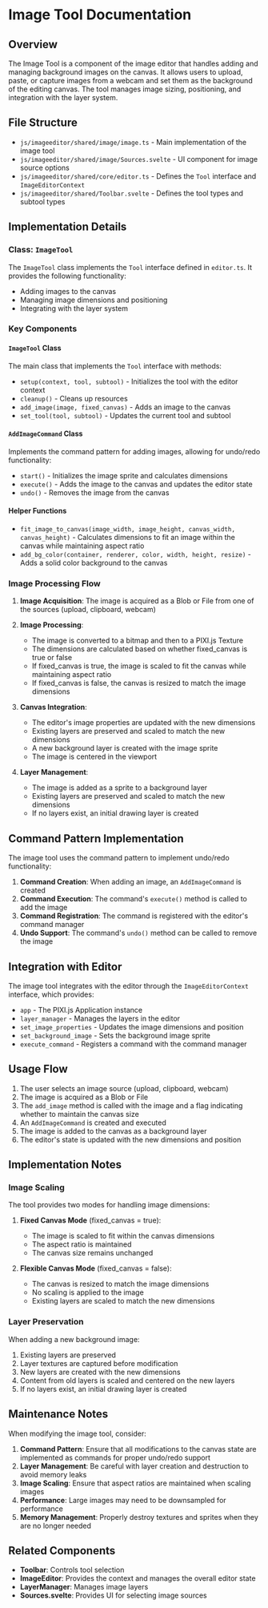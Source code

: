 # Image Tool Documentation

## Overview

The Image Tool is a component of the image editor that handles adding and managing background images on the canvas. It allows users to upload, paste, or capture images from a webcam and set them as the background of the editing canvas. The tool manages image sizing, positioning, and integration with the layer system.

## File Structure

- `js/imageeditor/shared/image/image.ts` - Main implementation of the image tool
- `js/imageeditor/shared/image/Sources.svelte` - UI component for image source options
- `js/imageeditor/shared/core/editor.ts` - Defines the `Tool` interface and `ImageEditorContext`
- `js/imageeditor/shared/Toolbar.svelte` - Defines the tool types and subtool types

## Implementation Details

### Class: `ImageTool`

The `ImageTool` class implements the `Tool` interface defined in `editor.ts`. It provides the following functionality:

- Adding images to the canvas
- Managing image dimensions and positioning
- Integrating with the layer system

### Key Components

#### `ImageTool` Class

The main class that implements the `Tool` interface with methods:
- `setup(context, tool, subtool)` - Initializes the tool with the editor context
- `cleanup()` - Cleans up resources
- `add_image(image, fixed_canvas)` - Adds an image to the canvas
- `set_tool(tool, subtool)` - Updates the current tool and subtool

#### `AddImageCommand` Class

Implements the command pattern for adding images, allowing for undo/redo functionality:
- `start()` - Initializes the image sprite and calculates dimensions
- `execute()` - Adds the image to the canvas and updates the editor state
- `undo()` - Removes the image from the canvas

#### Helper Functions

- `fit_image_to_canvas(image_width, image_height, canvas_width, canvas_height)` - Calculates dimensions to fit an image within the canvas while maintaining aspect ratio
- `add_bg_color(container, renderer, color, width, height, resize)` - Adds a solid color background to the canvas

### Image Processing Flow

1. **Image Acquisition**: The image is acquired as a Blob or File from one of the sources (upload, clipboard, webcam)
2. **Image Processing**: 
   - The image is converted to a bitmap and then to a PIXI.js Texture
   - The dimensions are calculated based on whether fixed_canvas is true or false
   - If fixed_canvas is true, the image is scaled to fit the canvas while maintaining aspect ratio
   - If fixed_canvas is false, the canvas is resized to match the image dimensions

3. **Canvas Integration**:
   - The editor's image properties are updated with the new dimensions
   - Existing layers are preserved and scaled to match the new dimensions
   - A new background layer is created with the image sprite
   - The image is centered in the viewport

4. **Layer Management**:
   - The image is added as a sprite to a background layer
   - Existing layers are preserved and scaled to match the new dimensions
   - If no layers exist, an initial drawing layer is created

## Command Pattern Implementation

The image tool uses the command pattern to implement undo/redo functionality:

1. **Command Creation**: When adding an image, an `AddImageCommand` is created
2. **Command Execution**: The command's `execute()` method is called to add the image
3. **Command Registration**: The command is registered with the editor's command manager
4. **Undo Support**: The command's `undo()` method can be called to remove the image

## Integration with Editor

The image tool integrates with the editor through the `ImageEditorContext` interface, which provides:

- `app` - The PIXI.js Application instance
- `layer_manager` - Manages the layers in the editor
- `set_image_properties` - Updates the image dimensions and position
- `set_background_image` - Sets the background image sprite
- `execute_command` - Registers a command with the command manager

## Usage Flow

1. The user selects an image source (upload, clipboard, webcam)
2. The image is acquired as a Blob or File
3. The `add_image` method is called with the image and a flag indicating whether to maintain the canvas size
4. An `AddImageCommand` is created and executed
5. The image is added to the canvas as a background layer
6. The editor's state is updated with the new dimensions and position

## Implementation Notes

### Image Scaling

The tool provides two modes for handling image dimensions:

1. **Fixed Canvas Mode** (fixed_canvas = true):
   - The image is scaled to fit within the canvas dimensions
   - The aspect ratio is maintained
   - The canvas size remains unchanged

2. **Flexible Canvas Mode** (fixed_canvas = false):
   - The canvas is resized to match the image dimensions
   - No scaling is applied to the image
   - Existing layers are scaled to match the new dimensions

### Layer Preservation

When adding a new background image:

1. Existing layers are preserved
2. Layer textures are captured before modification
3. New layers are created with the new dimensions
4. Content from old layers is scaled and centered on the new layers
5. If no layers exist, an initial drawing layer is created

## Maintenance Notes

When modifying the image tool, consider:

1. **Command Pattern**: Ensure that all modifications to the canvas state are implemented as commands for proper undo/redo support
2. **Layer Management**: Be careful with layer creation and destruction to avoid memory leaks
3. **Image Scaling**: Ensure that aspect ratios are maintained when scaling images
4. **Performance**: Large images may need to be downsampled for performance
5. **Memory Management**: Properly destroy textures and sprites when they are no longer needed

## Related Components

- **Toolbar**: Controls tool selection
- **ImageEditor**: Provides the context and manages the overall editor state
- **LayerManager**: Manages image layers
- **Sources.svelte**: Provides UI for selecting image sources 